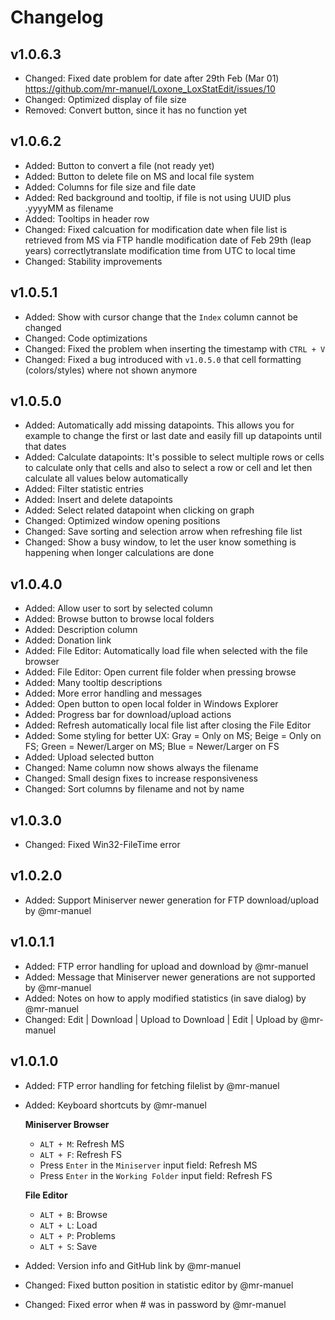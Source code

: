 # Changelog

## v1.0.6.3
* Changed: Fixed date problem for date after 29th Feb (Mar 01) https://github.com/mr-manuel/Loxone_LoxStatEdit/issues/10
* Changed: Optimized display of file size
* Removed: Convert button, since it has no function yet

## v1.0.6.2
* Added: Button to convert a file (not ready yet)
* Added: Button to delete file on MS and local file system
* Added: Columns for file size and file date
* Added: Red background and tooltip, if file is not using UUID plus .yyyyMM as filename
* Added: Tooltips in header row
* Changed: Fixed calcuation for modification date when file list is retrieved from MS via FTP handle modification date of Feb 29th (leap years) correctlytranslate modification time from UTC to local time
* Changed: Stability improvements


## v1.0.5.1

* Added: Show with cursor change that the `Index` column cannot be changed
* Changed: Code optimizations
* Changed: Fixed the problem when inserting the timestamp with `CTRL + V`
* Changed: Fixed a bug introduced with `v1.0.5.0` that cell formatting (colors/styles) where not shown anymore

## v1.0.5.0

* Added: Automatically add missing datapoints. This allows you for example to change the first or last date and easily fill up datapoints until that dates
* Added: Calculate datapoints: It's possible to select multiple rows or cells to calculate only that cells and also to select a row or cell and let then calculate all values below automatically
* Added: Filter statistic entries
* Added: Insert and delete datapoints
* Added: Select related datapoint when clicking on graph
* Changed: Optimized window opening positions
* Changed: Save sorting and selection arrow when refreshing file list
* Changed: Show a busy window, to let the user know something is happening when longer calculations are done

## v1.0.4.0

* Added: Allow user to sort by selected column
* Added: Browse button to browse local folders
* Added: Description column
* Added: Donation link
* Added: File Editor: Automatically load file when selected with the file browser
* Added: File Editor: Open current file folder when pressing browse
* Added: Many tooltip descriptions
* Added: More error handling and messages
* Added: Open button to open local folder in Windows Explorer
* Added: Progress bar for download/upload actions
* Added: Refresh automatically local file list after closing the File Editor
* Added: Some styling for better UX: Gray = Only on MS; Beige = Only on FS; Green = Newer/Larger on MS; Blue = Newer/Larger on FS
* Added: Upload selected button
* Changed: Name column now shows always the filename
* Changed: Small design fixes to increase responsiveness
* Changed: Sort columns by filename and not by name

## v1.0.3.0

* Changed: Fixed Win32-FileTime error

## v1.0.2.0

* Added: Support Miniserver newer generation for FTP download/upload by @mr-manuel

## v1.0.1.1

* Added: FTP error handling for upload and download by @mr-manuel
* Added: Message that Miniserver newer generations are not supported by @mr-manuel
* Added: Notes on how to apply modified statistics (in save dialog) by @mr-manuel
* Changed: Edit | Download | Upload to Download | Edit | Upload by @mr-manuel

## v1.0.1.0

* Added: FTP error handling for fetching filelist by @mr-manuel
* Added: Keyboard shortcuts by @mr-manuel

  **Miniserver Browser**
  * `ALT + M`: Refresh MS
  * `ALT + F`: Refresh FS
  * Press `Enter` in the `Miniserver` input field: Refresh MS
  * Press `Enter` in the `Working Folder` input field: Refresh FS

  **File Editor**
  * `ALT + B`: Browse
  * `ALT + L`: Load
  * `ALT + P`: Problems
  * `ALT + S`: Save

* Added: Version info and GitHub link by @mr-manuel
* Changed: Fixed button position in statistic editor by @mr-manuel
* Changed: Fixed error when # was in password by @mr-manuel

